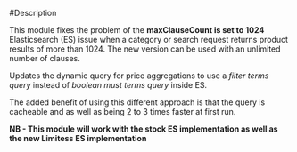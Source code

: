 #Description

This module fixes the problem of the **maxClauseCount is set to 1024** Elasticsearch (ES) issue when a category or search request returns product results of more than 1024. The new version can be used with an unlimited number of clauses.

Updates the dynamic query for price aggregations to use a _filter terms query_ instead of _boolean must terms query_ inside ES.

The added benefit of using this different approach is that the query is cacheable and as well as being 2 to 3 times faster at first run.

**NB - This module will work with the stock ES implementation as well as the new Limitess ES implementation**
